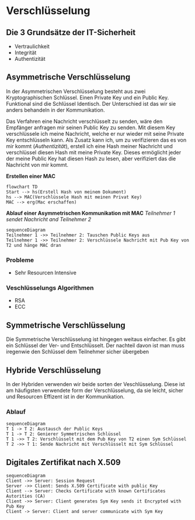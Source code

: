 # Verschlüsselung
## Die 3 Grundsätze der IT-Sicherheit
- Vertraulichkeit
- Integrität
- Authentizität

## Asymmetrische Verschlüsselung
In der Asymmetrischen Verschlüsselung besteht aus zwei Kryptographischen Schlüssel. Einen Private Key und ein Public Key. Funktional sind die Schlüssel Identisch. Der Unterschied ist das wir sie anders behandeln in der Kommunikation.

Das Verfahren eine Nachricht verschlüsselt zu senden, wäre den Empfänger anfragen mir seinen Public Key zu senden.
Mit diesem Key verschlüssele ich meine Nachricht, welche er nur wieder mit seine Private Key entschlüsseln kann. 
Als Zusatz kann ich, um zu verifizieren das es von mir kommt (*Authentizität*), erstell ich eine Hash meiner Nachricht und verschlüssel diesen Hash mit meine Private Key. Dieses ermöglicht jeder der meine Public Key hat diesen Hash zu lesen, aber verifiziert das die Nachricht von mir kommt.

**Erstellen einer MAC**
```mermaid
flowchart TD
Start --> hs(Erstell Hash von meinem Dokument)
hs --> MAC(Verschlüssele Hash mit meinen Privat Key)
MAC --> erg(Mac erschaffen)
```
**Ablauf einer Asymmetrischen Kommunikation mit MAC**
*Teilnehmer 1 sendet Nachricht and Teilnehmer 2*
```mermaid
sequenceDiagram
Teilnehmer 1 ->> Teilnehmer 2: Tauschen Public Keys aus
Teilnehmer 1 ->> Teilnehmer 2: Verschlüssele Nachricht mit Pub Key von T2 und hänge MAC dran
```
### Probleme
- Sehr Resourcen Intensive
### Veschlüsselungs Algorithmen
- RSA
- ECC

## Symmetrische Verschlüsselung
Die Symmetrische Verschlüsselung ist hingegen weitaus einfacher. Es gibt ein Schlüssel der Ver- und Entschlüsselt. Der nachteil davon ist man muss iregenwie den Schlüssel dem Teilnehmer sicher übergeben

## Hybride Verschlüsselung
In der Hybriden verwenden wir beide sorten der Veschlüsselung. Diese ist am häufigsten verwendete form der Verschlüsselung, da sie leicht, sicher und Resourcen Effizent ist in der Kommunikation.

### Ablauf

```mermaid
sequenceDiagram
T 1 -> T 2: Austausch der Public Keys
T 1 -> T 2: Genierer Symmetrischen Schlüssel
T 1 ->> T 2: Verschlüsselt mit dem Pub Key von T2 einen Sym Schlüssel
T 2 ->> T 1: Sende Nachricht mit Verschlüsselt mit Sym Schlüssel
```
## Digitales Zertifikat nach X.509
```mermaid
sequenceDiagram
Client ->> Server: Session Request
Server ->> Client: Sends X.509 Certificate with public Key
Client --> Server: Checks Certificate with known Certificates Autorities (CA)
Client ->> Server: Client generates Sym Key sends it Encrypted with Pub Key
Client -> Server: Client and server communicate with Sym Key 
```
